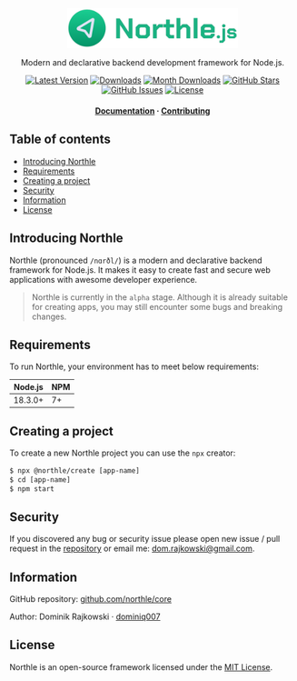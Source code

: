 <div align="center">
  <p align="center">
    <img src=".github/logo-full.png" width="300" alt="Northle logo">
  </p>

  <p align="center">Modern and declarative backend development framework for Node.js.</p>

  <p align="center">
    <a href="https://www.npmjs.com/package/@northle/core" target="_blank"><img src="https://img.shields.io/npm/v/@northle/core.svg?style=flat-square&labelColor=333842&color=8b5cf6" alt="Latest Version"></a>
    <a href="https://www.npmjs.com/package/@northle/core" target="_blank"><img src="https://img.shields.io/npm/dt/@northle/core.svg?style=flat-square&labelColor=333842&color=3b82f6" alt="Downloads"></a>
    <a href="https://www.npmjs.com/package/@northle/core" target="_blank"><img src="https://img.shields.io/npm/dm/@northle/core.svg?style=flat-square&labelColor=333842&color=3b82f6" alt="Month Downloads"></a>
    <a href="https://github.com/northle/core" target="_blank"><img src="https://img.shields.io/github/stars/northle/core?style=flat-square&labelColor=333842&color=3b82f6" alt="GitHub Stars"></a>
    <a href="https://github.com/northle/core" target="_blank"><img src="https://img.shields.io/github/issues/northle/core?style=flat-square&labelColor=333842&color=22c55e" alt="GitHub Issues"></a>
    <a href="https://www.npmjs.com/package/@northle/core" target="_blank"><img src="https://img.shields.io/npm/l/@northle/core.svg?style=flat-square&labelColor=333842&color=22c55e" alt="License"></a>
  </p>

  <h4>
    <a href="https://northlejs.com">Documentation</a>
    <span> · </span>
    <a href="https://github.com/northle/core/blob/main/.github/CONTRIBUTING.md">Contributing</a>
  </h4>
</div>

<!-- omit in toc -->
## Table of contents

- [Introducing Northle](#introducing-northle)
- [Requirements](#requirements)
- [Creating a project](#creating-a-project)
- [Security](#security)
- [Information](#information)
- [License](#license)

## Introducing Northle

Northle (pronounced `/nɑrðl/`) is a modern and declarative backend framework for Node.js. It makes it easy to create fast and secure web applications with awesome developer experience.

> Northle is currently in the `alpha` stage. Although it is already suitable for creating apps, you may still encounter some bugs and breaking changes.

## Requirements

To run Northle, your environment has to meet below requirements:

| Node.js | NPM |
| ------- | --- |
| 18.3.0+ | 7+  |

## Creating a project

To create a new Northle project you can use the `npx` creator:

```shell
$ npx @northle/create [app-name]
$ cd [app-name]
$ npm start
```

## Security

If you discovered any bug or security issue please open new issue / pull request in the [repository](https://github.com/northle/core) or email me: dom.rajkowski@gmail.com.

## Information

GitHub repository: [github.com/northle/core](https://github.com/northle/core)

Author: Dominik Rajkowski · [dominiq007](https://github.com/dominiq007)

## License

Northle is an open-source framework licensed under the [MIT License](https://github.com/northle/core/blob/main/LICENSE).
